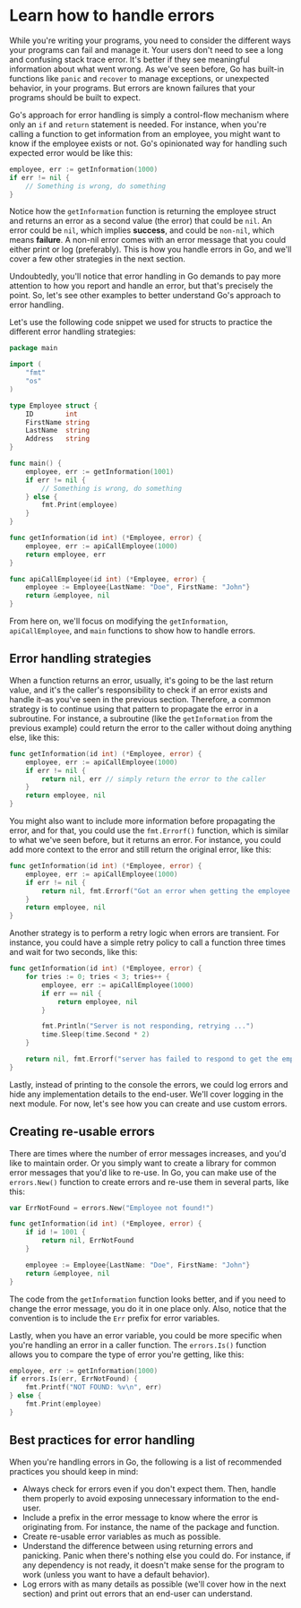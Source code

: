 # Learn how to handle errors
While you're writing your programs, you need to consider the different ways your programs can fail and manage it. Your users don't need to see a long and confusing stack trace error. It's better if they see meaningful information about what went wrong. As we've seen before, Go has built-in functions like `panic` and `recover` to manage exceptions, or unexpected behavior, in your programs. But errors are known failures that your programs should be built to expect.

Go's approach for error handling is simply a control-flow mechanism where only an `if` and `return` statement is needed. For instance, when you're calling a function to get information from an employee, you might want to know if the employee exists or not. Go's opinionated way for handling such expected error would be like this:

```go
employee, err := getInformation(1000)
if err != nil {
    // Something is wrong, do something
}
```

Notice how the `getInformation` function is returning the employee struct and returns an error as a second value (the error) that could be `nil`. An error could be `nil`, which implies **success**, and could be `non-nil`, which means **failure**. A non-nil error comes with an error message that you could either print or log (preferably). This is how you handle errors in Go, and we'll cover a few other strategies in the next section.

Undoubtedly, you'll notice that error handling in Go demands to pay more attention to how you report and handle an error, but that's precisely the point. So, let's see other examples to better understand Go's approach to error handling.

Let's use the following code snippet we used for structs to practice the different error handling strategies:

```go
package main

import (
    "fmt"
    "os"
)

type Employee struct {
    ID        int
    FirstName string
    LastName  string
    Address   string
}

func main() {
    employee, err := getInformation(1001)
    if err != nil {
        // Something is wrong, do something
    } else {
        fmt.Print(employee)
    }
}

func getInformation(id int) (*Employee, error) {
    employee, err := apiCallEmployee(1000)
    return employee, err
}

func apiCallEmployee(id int) (*Employee, error) {
    employee := Employee{LastName: "Doe", FirstName: "John"}
    return &employee, nil
}
```

From here on, we'll focus on modifying the `getInformation`, `apiCallEmployee`, and `main` functions to show how to handle errors.

## Error handling strategies

When a function returns an error, usually, it's going to be the last return value, and it's the caller's responsibility to check if an error exists and handle it–as you've seen in the previous section. Therefore, a common strategy is to continue using that pattern to propagate the error in a subroutine. For instance, a subroutine (like the `getInformation` from the previous example) could return the error to the caller without doing anything else, like this:

```go
func getInformation(id int) (*Employee, error) {
    employee, err := apiCallEmployee(1000)
    if err != nil {
        return nil, err // simply return the error to the caller
    }
    return employee, nil
}
```

You might also want to include more information before propagating the error, and for that, you could use the `fmt.Errorf()` function, which is similar to what we've seen before, but it returns an error. For instance, you could add more context to the error and still return the original error, like this:

```go
func getInformation(id int) (*Employee, error) {
    employee, err := apiCallEmployee(1000)
    if err != nil {
        return nil, fmt.Errorf("Got an error when getting the employee information: %v", err)
    }
    return employee, nil
}
```

Another strategy is to perform a retry logic when errors are transient. For instance, you could have a simple retry policy to call a function three times and wait for two seconds, like this:

```go
func getInformation(id int) (*Employee, error) {
    for tries := 0; tries < 3; tries++ {
        employee, err := apiCallEmployee(1000)
        if err == nil {
            return employee, nil
        }

        fmt.Println("Server is not responding, retrying ...")
        time.Sleep(time.Second * 2)
    }

    return nil, fmt.Errorf("server has failed to respond to get the employee information")
}
```

Lastly, instead of printing to the console the errors, we could log errors and hide any implementation details to the end-user. We'll cover logging in the next module. For now, let's see how you can create and use custom errors.

## Creating re-usable errors

There are times where the number of error messages increases, and you'd like to maintain order. Or you simply want to create a library for common error messages that you'd like to re-use. In Go, you can make use of the `errors.New()` function to create errors and re-use them in several parts, like this:

```go
var ErrNotFound = errors.New("Employee not found!")

func getInformation(id int) (*Employee, error) {
    if id != 1001 {
        return nil, ErrNotFound
    }

    employee := Employee{LastName: "Doe", FirstName: "John"}
    return &employee, nil
}
```

The code from the `getInformation` function looks better, and if you need to change the error message, you do it in one place only. Also, notice that the convention is to include the `Err` prefix for error variables.

Lastly, when you have an error variable, you could be more specific when you're handling an error in a caller function. The `errors.Is()` function allows you to compare the type of error you're getting, like this:

```go
employee, err := getInformation(1000)
if errors.Is(err, ErrNotFound) {
    fmt.Printf("NOT FOUND: %v\n", err)
} else {
    fmt.Print(employee)
}
```

## Best practices for error handling

When you're handling errors in Go, the following is a list of recommended practices you should keep in mind:

- Always check for errors even if you don't expect them. Then, handle them properly to avoid exposing unnecessary information to the end-user.
- Include a prefix in the error message to know where the error is originating from. For instance, the name of the package and function.
- Create re-usable error variables as much as possible.
- Understand the difference between using returning errors and panicking. Panic when there's nothing else you could do. For instance, if any dependency is not ready, it doesn't make sense for the program to work (unless you want to have a default behavior).
- Log errors with as many details as possible (we'll cover how in the next section) and print out errors that an end-user can understand.
